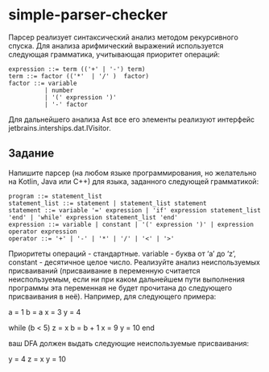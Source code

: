 # simple-parser-checker

Парсер реализует синтаксический анализ методом рекурсивного спуска.
Для анализа арифмический выражений используется следующая грамматика, учитывающая приоритет операций:

```
expression ::= term (('+' | '-') term)
term ::= factor (('*'  | '/' )  factor)
factor ::= variable
          | number
          | '(' expression ')'
          | '-' factor
```

Для дальнейшего анализа Ast все его элементы реализуют интерфейс jetbrains.interships.dat.IVisitor.
## Задание
Напишите парсер (на любом языке программирования, но желательно на Kotlin, Java или С++) для языка, заданного следующей грамматикой:

```
program ::= statement_list
statement_list ::= statement | statement_list statement
statement ::= variable '=' expression | 'if' expression statement_list 'end' | 'while' expression statement_list 'end'   
expression ::= variable | constant | '(' expression ')' | expression operator expression
operator ::= '+' | '-' | '*' | '/' | '<' | '>' 
```

Приоритеты операций - стандартные. variable - буква от ‘a’ до ‘z’, constant - десятичное целое число.
Реализуйте анализ неиспользуемых присваиваний (присваивание в переменную считается неиспользуемым, если ни при каком дальнейшем пути выполнения программы эта переменная не будет прочитана до следующего присваивания в неё).
Например, для следующего примера:

a = 1
b = a
x = 3
y = 4

while (b < 5)
  z = x
  b = b + 1
  x = 9
  y = 10
end

ваш DFA должен выдать следующие неиспользуемые присваивания:

y = 4
z = x
y = 10
